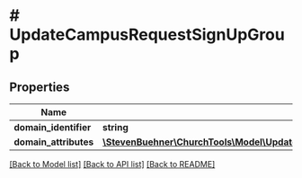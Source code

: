 # # UpdateCampusRequestSignUpGroup

## Properties

Name | Type | Description | Notes
------------ | ------------- | ------------- | -------------
**domain_identifier** | **string** |  |
**domain_attributes** | [**\StevenBuehner\ChurchTools\Model\UpdateCampusRequestSignUpGroupDomainAttributes**](UpdateCampusRequestSignUpGroupDomainAttributes.md) |  |

[[Back to Model list]](../../README.md#models) [[Back to API list]](../../README.md#endpoints) [[Back to README]](../../README.md)
